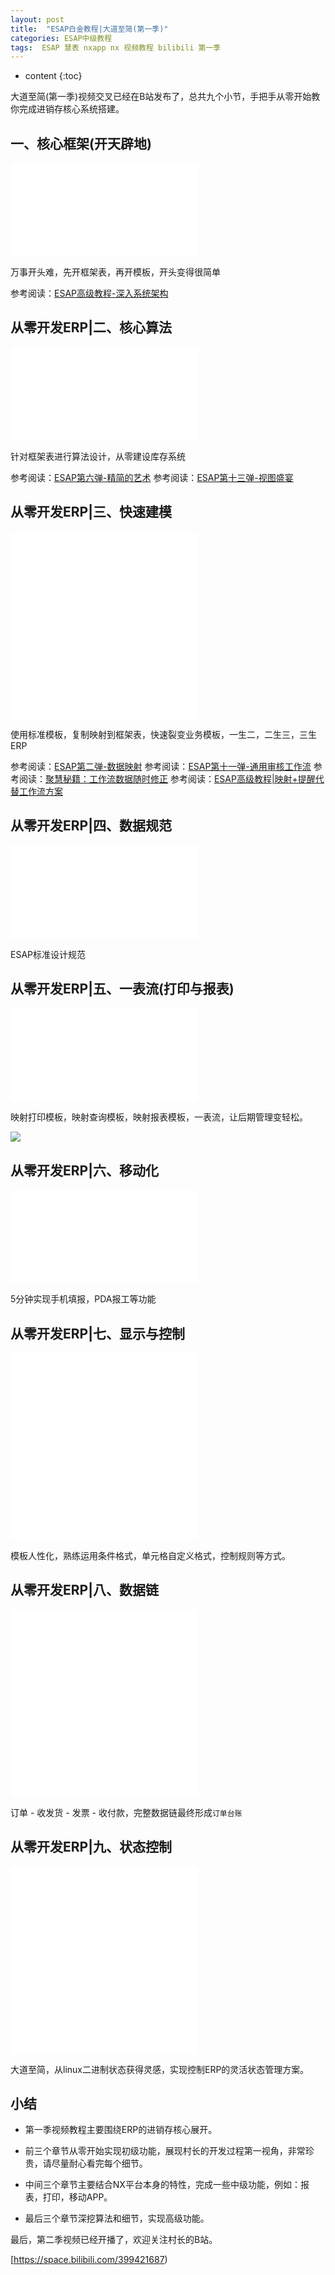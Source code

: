 ```yaml
---
layout: post
title:  "ESAP白金教程|大道至简(第一季)"
categories: ESAP中级教程
tags:  ESAP 慧表 nxapp nx 视频教程 bilibili 第一季
---
```


* content
{:toc}

大道至简(第一季)视频交叉已经在B站发布了，总共九个小节，手把手从零开始教你完成进销存核心系统搭建。

## 一、核心框架(开天辟地)

<iframe src="//player.bilibili.com/player.html?aid=370391715&bvid=BV1LZ4y147mF&cid=185173431&page=1" scrolling="no" border="0" frameborder="no" framespacing="0" allowfullscreen="true"> </iframe>

万事开头难，先开框架表，再开模板，开头变得很简单

参考阅读：[ESAP高级教程-深入系统架构](http://blog.erp8.net/2019/03/06/esap1a/)

## 从零开发ERP|二、核心算法

<iframe src="//player.bilibili.com/player.html?aid=540479213&bvid=BV1Ki4y1b7mw&cid=185175804&page=1" scrolling="no" border="0" frameborder="no" framespacing="0" allowfullscreen="true"> </iframe>

针对框架表进行算法设计，从零建设库存系统

参考阅读：[ESAP第六弹-精简的艺术](http://blog.erp8.net/2013/09/19/esap6/)
参考阅读：[ESAP第十三弹-视图盛宴](http://blog.erp8.net/2014/09/08/esap13/)

## 从零开发ERP|三、快速建模

<iframe src="//player.bilibili.com/player.html?aid=285421830&bvid=BV1Cf4y1S73T&cid=185177421&page=1" scrolling="no" border="0" frameborder="no" framespacing="0" allowfullscreen="true"> </iframe>

<iframe src="//player.bilibili.com/player.html?aid=668099100&bvid=BV1pa4y1i7MW&cid=186217798&page=1" scrolling="no" border="0" frameborder="no" framespacing="0" allowfullscreen="true"> </iframe>

使用标准模板，复制映射到框架表，快速裂变业务模板，一生二，二生三，三生ERP

参考阅读：[ESAP第二弹-数据映射](http://blog.erp8.net/2013/08/13/esap2/)
参考阅读：[ESAP第十一弹-通用审核工作流](http://blog.erp8.net/2014/04/03/esap11/)
参考阅读：[聚慧秘籍：工作流数据随时修正](http://blog.erp8.net/2018/06/15/ju3/)
参考阅读：[ESAP高级教程|映射+提醒代替工作流方案](http://blog.erp8.net/2019/03/07/esap2a/)

## 从零开发ERP|四、数据规范

<iframe src="//player.bilibili.com/player.html?bvid=BV1vz4y1R7QR&page=1" scrolling="no" border="0" frameborder="no" framespacing="0" allowfullscreen="true"> </iframe>

ESAP标准设计规范

## 从零开发ERP|五、一表流(打印与报表)

<iframe src="//player.bilibili.com/player.html?bvid=BV1J541147Am&page=1" scrolling="no" border="0" frameborder="no" framespacing="0" allowfullscreen="true"> </iframe>

映射打印模板，映射查询模板，映射报表模板，一表流，让后期管理变轻松。

![](/img/log25-2.png)

## 从零开发ERP|六、移动化

<iframe src="//player.bilibili.com/player.html?bvid=BV1Pf4y1U7ma&page=1" scrolling="no" border="0" frameborder="no" framespacing="0" allowfullscreen="true"> </iframe>

5分钟实现手机填报，PDA报工等功能

## 从零开发ERP|七、显示与控制

<iframe src="//player.bilibili.com/player.html?bvid=BV1s54y1D7FL&page=1" scrolling="no" border="0" frameborder="no" framespacing="0" allowfullscreen="true"> </iframe>

<iframe src="//player.bilibili.com/player.html?bvid=BV1Hk4y167Kk&page=1" scrolling="no" border="0" frameborder="no" framespacing="0" allowfullscreen="true"> </iframe>

模板人性化，熟练运用条件格式，单元格自定义格式，控制规则等方式。

## 从零开发ERP|八、数据链

<iframe src="//player.bilibili.com/player.html?bvid=BV1PK4y1t7Vi&page=1" scrolling="no" border="0" frameborder="no" framespacing="0" allowfullscreen="true"> </iframe>

<iframe src="//player.bilibili.com/player.html?bvid=BV14K411W7mP&page=1" scrolling="no" border="0" frameborder="no" framespacing="0" allowfullscreen="true"> </iframe>

订单 - 收发货 - 发票 - 收付款，完整数据链最终形成`订单台账`

## 从零开发ERP|九、状态控制

<iframe src="//player.bilibili.com/player.html?bvid=BV1AK411s7fx&page=1" scrolling="no" border="0" frameborder="no" framespacing="0" allowfullscreen="true"> </iframe>

<iframe src="//player.bilibili.com/player.html?bvid=BV1cV411C792&page=1" scrolling="no" border="0" frameborder="no" framespacing="0" allowfullscreen="true"> </iframe>

大道至简，从linux二进制状态获得灵感，实现控制ERP的灵活状态管理方案。

## 小结

* 第一季视频教程主要围绕ERP的进销存核心展开。

* 前三个章节从零开始实现初级功能，展现村长的开发过程第一视角，非常珍贵，请尽量耐心看完每个细节。

* 中间三个章节主要结合NX平台本身的特性，完成一些中级功能，例如：报表，打印，移动APP。

* 最后三个章节深挖算法和细节，实现高级功能。

最后，第二季视频已经开播了，欢迎关注村长的B站。

[https://space.bilibili.com/399421687)